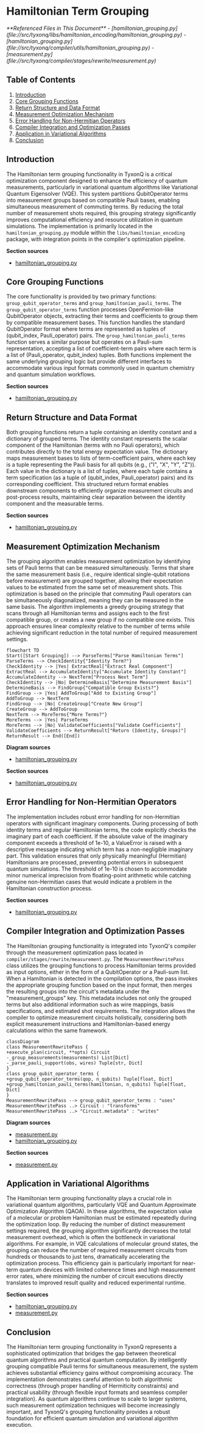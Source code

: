 # Hamiltonian Term Grouping

<cite>
**Referenced Files in This Document**   
- [hamiltonian_grouping.py](file://src/tyxonq/libs/hamiltonian_encoding/hamiltonian_grouping.py)
- [hamiltonian_grouping.py](file://src/tyxonq/compiler/utils/hamiltonian_grouping.py)
- [measurement.py](file://src/tyxonq/compiler/stages/rewrite/measurement.py)
</cite>

## Table of Contents
1. [Introduction](#introduction)
2. [Core Grouping Functions](#core-grouping-functions)
3. [Return Structure and Data Format](#return-structure-and-data-format)
4. [Measurement Optimization Mechanism](#measurement-optimization-mechanism)
5. [Error Handling for Non-Hermitian Operators](#error-handling-for-non-hermitian-operators)
6. [Compiler Integration and Optimization Passes](#compiler-integration-and-optimization-passes)
7. [Application in Variational Algorithms](#application-in-variational-algorithms)
8. [Conclusion](#conclusion)

## Introduction

The Hamiltonian term grouping functionality in TyxonQ is a critical optimization component designed to enhance the efficiency of quantum measurements, particularly in variational quantum algorithms like Variational Quantum Eigensolver (VQE). This system partitions QubitOperator terms into measurement groups based on compatible Pauli bases, enabling simultaneous measurement of commuting terms. By reducing the total number of measurement shots required, this grouping strategy significantly improves computational efficiency and resource utilization in quantum simulations. The implementation is primarily located in the `hamiltonian_grouping.py` module within the `libs/hamiltonian_encoding` package, with integration points in the compiler's optimization pipeline.

**Section sources**
- [hamiltonian_grouping.py](file://src/tyxonq/libs/hamiltonian_encoding/hamiltonian_grouping.py#L1-L10)

## Core Grouping Functions

The core functionality is provided by two primary functions: `group_qubit_operator_terms` and `group_hamiltonian_pauli_terms`. The `group_qubit_operator_terms` function processes OpenFermion-like QubitOperator objects, extracting their terms and coefficients to group them by compatible measurement bases. This function handles the standard QubitOperator format where terms are represented as tuples of (qubit_index, Pauli_operator) pairs. The `group_hamiltonian_pauli_terms` function serves a similar purpose but operates on a Pauli-sum representation, accepting a list of coefficient-term pairs where each term is a list of (Pauli_operator, qubit_index) tuples. Both functions implement the same underlying grouping logic but provide different interfaces to accommodate various input formats commonly used in quantum chemistry and quantum simulation workflows.

**Section sources**
- [hamiltonian_grouping.py](file://src/tyxonq/libs/hamiltonian_encoding/hamiltonian_grouping.py#L11-L65)

## Return Structure and Data Format

Both grouping functions return a tuple containing an identity constant and a dictionary of grouped terms. The identity constant represents the scalar component of the Hamiltonian (terms with no Pauli operators), which contributes directly to the total energy expectation value. The dictionary maps measurement bases to lists of term-coefficient pairs, where each key is a tuple representing the Pauli basis for all qubits (e.g., ("I", "X", "Y", "Z")). Each value in the dictionary is a list of tuples, where each tuple contains a term specification (as a tuple of (qubit_index, Pauli_operator) pairs) and its corresponding coefficient. This structured return format enables downstream components to efficiently organize measurement circuits and post-process results, maintaining clear separation between the identity component and the measurable terms.

**Section sources**
- [hamiltonian_grouping.py](file://src/tyxonq/libs/hamiltonian_encoding/hamiltonian_grouping.py#L11-L65)

## Measurement Optimization Mechanism

The grouping algorithm enables measurement optimization by identifying sets of Pauli terms that can be measured simultaneously. Terms that share the same measurement basis (i.e., require identical single-qubit rotations before measurement) are grouped together, allowing their expectation values to be estimated from the same set of measurement shots. This optimization is based on the principle that commuting Pauli operators can be simultaneously diagonalized, meaning they can be measured in the same basis. The algorithm implements a greedy grouping strategy that scans through all Hamiltonian terms and assigns each to the first compatible group, or creates a new group if no compatible one exists. This approach ensures linear complexity relative to the number of terms while achieving significant reduction in the total number of required measurement settings.

```mermaid
flowchart TD
Start([Start Grouping]) --> ParseTerms["Parse Hamiltonian Terms"]
ParseTerms --> CheckIdentity{"Identity Term?"}
CheckIdentity --> |Yes| ExtractReal["Extract Real Component"]
ExtractReal --> AccumulateIdentity["Accumulate Identity Constant"]
AccumulateIdentity --> NextTerm["Process Next Term"]
CheckIdentity --> |No| DetermineBasis["Determine Measurement Basis"]
DetermineBasis --> FindGroup{"Compatible Group Exists?"}
FindGroup --> |Yes| AddToGroup["Add to Existing Group"]
AddToGroup --> NextTerm
FindGroup --> |No| CreateGroup["Create New Group"]
CreateGroup --> AddToGroup
NextTerm --> MoreTerms{"More Terms?"}
MoreTerms --> |Yes| ParseTerms
MoreTerms --> |No| ValidateCoefficients["Validate Coefficients"]
ValidateCoefficients --> ReturnResult["Return (Identity, Groups)"]
ReturnResult --> End([End])
```

**Diagram sources**
- [hamiltonian_grouping.py](file://src/tyxonq/libs/hamiltonian_encoding/hamiltonian_grouping.py#L11-L65)

**Section sources**
- [hamiltonian_grouping.py](file://src/tyxonq/libs/hamiltonian_encoding/hamiltonian_grouping.py#L11-L65)

## Error Handling for Non-Hermitian Operators

The implementation includes robust error handling for non-Hermitian operators with significant imaginary components. During processing of both identity terms and regular Hamiltonian terms, the code explicitly checks the imaginary part of each coefficient. If the absolute value of the imaginary component exceeds a threshold of 1e-10, a ValueError is raised with a descriptive message indicating which term has a non-negligible imaginary part. This validation ensures that only physically meaningful (Hermitian) Hamiltonians are processed, preventing potential errors in subsequent quantum simulations. The threshold of 1e-10 is chosen to accommodate minor numerical imprecision from floating-point arithmetic while catching genuine non-Hermitian cases that would indicate a problem in the Hamiltonian construction process.

**Section sources**
- [hamiltonian_grouping.py](file://src/tyxonq/libs/hamiltonian_encoding/hamiltonian_grouping.py#L25-L35)

## Compiler Integration and Optimization Passes

The Hamiltonian grouping functionality is integrated into TyxonQ's compiler through the measurement optimization pass located in `compiler/stages/rewrite/measurement.py`. The `MeasurementRewritePass` class utilizes the grouping functions to process Hamiltonian terms provided as input options, either in the form of a QubitOperator or a Pauli-sum list. When a Hamiltonian is detected in the compilation options, the pass invokes the appropriate grouping function based on the input format, then merges the resulting groups into the circuit's metadata under the "measurement_groups" key. This metadata includes not only the grouped terms but also additional information such as wire mappings, basis specifications, and estimated shot requirements. The integration allows the compiler to optimize measurement circuits holistically, considering both explicit measurement instructions and Hamiltonian-based energy calculations within the same framework.

```mermaid
classDiagram
class MeasurementRewritePass {
+execute_plan(circuit, **opts) Circuit
-_group_measurements(measurements) List[Dict]
-_parse_pauli_support(obs, wires) Tuple[str, Dict]
}
class group_qubit_operator_terms {
+group_qubit_operator_terms(qop, n_qubits) Tuple[float, Dict]
+group_hamiltonian_pauli_terms(hamiltonian, n_qubits) Tuple[float, Dict]
}
MeasurementRewritePass --> group_qubit_operator_terms : "uses"
MeasurementRewritePass ..> Circuit : "transforms"
MeasurementRewritePass ..> "Circuit.metadata" : "writes"
```

**Diagram sources**
- [measurement.py](file://src/tyxonq/compiler/stages/rewrite/measurement.py#L1-L165)
- [hamiltonian_grouping.py](file://src/tyxonq/libs/hamiltonian_encoding/hamiltonian_grouping.py#L11-L65)

**Section sources**
- [measurement.py](file://src/tyxonq/compiler/stages/rewrite/measurement.py#L49-L65)

## Application in Variational Algorithms

The Hamiltonian term grouping functionality plays a crucial role in variational quantum algorithms, particularly VQE and Quantum Approximate Optimization Algorithm (QAOA). In these algorithms, the expectation value of a molecular or problem Hamiltonian must be estimated repeatedly during the optimization loop. By reducing the number of distinct measurement settings required, the grouping algorithm significantly decreases the total measurement overhead, which is often the bottleneck in variational algorithms. For example, in VQE calculations of molecular ground states, the grouping can reduce the number of required measurement circuits from hundreds or thousands to just tens, dramatically accelerating the optimization process. This efficiency gain is particularly important for near-term quantum devices with limited coherence times and high measurement error rates, where minimizing the number of circuit executions directly translates to improved result quality and reduced experimental runtime.

**Section sources**
- [hamiltonian_grouping.py](file://src/tyxonq/libs/hamiltonian_encoding/hamiltonian_grouping.py#L11-L65)
- [measurement.py](file://src/tyxonq/compiler/stages/rewrite/measurement.py#L49-L65)

## Conclusion

The Hamiltonian term grouping functionality in TyxonQ represents a sophisticated optimization that bridges the gap between theoretical quantum algorithms and practical quantum computation. By intelligently grouping compatible Pauli terms for simultaneous measurement, the system achieves substantial efficiency gains without compromising accuracy. The implementation demonstrates careful attention to both algorithmic correctness (through proper handling of Hermiticity constraints) and practical usability (through flexible input formats and seamless compiler integration). As quantum algorithms continue to scale to larger systems, such measurement optimization techniques will become increasingly important, and TyxonQ's grouping functionality provides a robust foundation for efficient quantum simulation and variational algorithm execution.